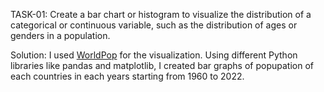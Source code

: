 TASK-01:
Create a bar chart or histogram to visualize the distribution of a categorical or continuous variable, such as the distribution of ages or genders in a population.

Solution:
I used [WorldPop](main/WorldPop.xlsx) for the visualization. Using different Python libraries like pandas and matplotlib, I created bar graphs of popupation of each countries in each years starting from 1960 to 2022.
